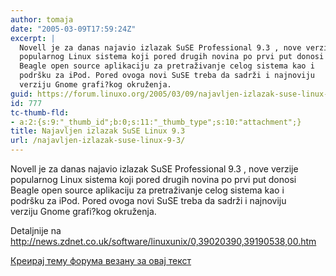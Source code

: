 ```yaml
---
author: tomaja
date: "2005-03-09T17:59:24Z"
excerpt: |
  Novell je za danas najavio izlazak SuSE Professional 9.3 , nove verzije
  popularnog Linux sistema koji pored drugih novina po prvi put donosi
  Beagle open source aplikaciju za pretraživanje celog sistema kao i
  podršku za iPod. Pored ovoga novi SuSE treba da sadrži i najnoviju
  verziju Gnome grafi?kog okruženja.
guid: https://forum.linuxo.org/2005/03/09/najavljen-izlazak-suse-linux-9-3/
id: 777
tc-thumb-fld:
- a:2:{s:9:"_thumb_id";b:0;s:11:"_thumb_type";s:10:"attachment";}
title: Najavljen izlazak SuSE Linux 9.3
url: /najavljen-izlazak-suse-linux-9-3/
---
```

Novell je za danas najavio izlazak SuSE Professional 9.3 , nove verzije  
popularnog Linux sistema koji pored drugih novina po prvi put donosi  
Beagle open source aplikaciju za pretraživanje celog sistema kao i  
podršku za iPod. Pored ovoga novi SuSE treba da sadrži i najnoviju  
verziju Gnome grafi?kog okruženja.<!--break-->

  
Detaljnije na <http://news.zdnet.co.uk/software/linuxunix/0,39020390,39190538,00.htm>

[Креирај тему форума везану за овај текст](https://linuxo.org/nova-tema-na-forumu/?se_pid=777)